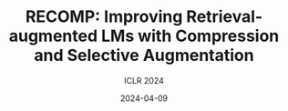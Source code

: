 ---
layout: seminar-post
title: "RECOMP: Improving Retrieval-augmented LMs with Compression and Selective Augmentation"
subtitle: 'ICLR 2024'
categories: NLP
tags: [RAG, Question Answering, Summarization]
date: 2024-04-09
pdf_url: 'https://drive.google.com/file/d/1LvXQ3X0WBzwR0mlXgNqlL5AOxofkexah/preview'
---